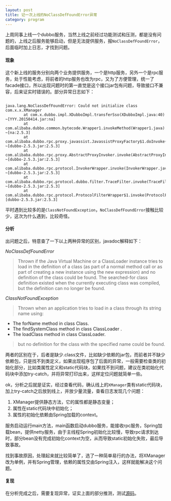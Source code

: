 ```yaml
---
layout: post
title: 记一次上线的NoClassDefFoundError异常
category: program
---
```


上周同事上线一个dubbo服务，当然上线之前经过功能测试和压测，都是没有问题的，上线之后服务能够启动，但是无法提供服务，报`NoClassDefFoundError`，后面临时加上日志，才找到问题。

#### 现象
这个新上线的服务分别向两个业务提供服务，一个是http服务，另外一个是rpc服务，处于性能考虑，将前者的http服务也改为rpc，又为了方便管理，统一了facade接口，所以出现问题时的第一直觉是这个接口jar包有问题，导致接口不兼容，后来证实时错误的。部分异常日志如下：

~~~~

java.lang.NoClassDefFoundError: Could not initialize class com.x.x.XManager
        at com.x.dubbo.impl.XDubboImpl.transferSso(XDubboImpl.java:40) ~[YYY.20150414.jar:na]
        at com.alibaba.dubbo.common.bytecode.Wrapper1.invokeMethod(Wrapper1.java) ~[na:2.5.3]
        at com.alibaba.dubbo.rpc.proxy.javassist.JavassistProxyFactory$1.doInvoke(JavassistProxyFactory.java:46) ~[dubbo-2.5.3.jar:2.5.3]
        at com.alibaba.dubbo.rpc.proxy.AbstractProxyInvoker.invoke(AbstractProxyInvoker.java:72) ~[dubbo-2.5.3.jar:2.5.3]
        at com.alibaba.dubbo.rpc.protocol.InvokerWrapper.invoke(InvokerWrapper.java:53) ~[dubbo-2.5.3.jar:2.5.3]
        at com.alibaba.dubbo.rpc.protocol.dubbo.filter.TraceFilter.invoke(TraceFilter.java:78) ~[dubbo-2.5.3.jar:2.5.3]
        at com.alibaba.dubbo.rpc.protocol.ProtocolFilterWrapper$1.invoke(ProtocolFilterWrapper.java:91) [dubbo-2.5.3.jar:2.5.3]

~~~~

平时遇到比较多的是`ClassNotFoundException`，`NoClassDefFoundError`接触比较少，这次为什么遇到，比较奇怪。

#### 分析

出问题之后，特意查了一下以上两种异常的区别，javadoc解释如下：

*NoClassDefFoundError*

>
>Thrown if the Java Virtual Machine or a ClassLoader instance tries to load in the definition of a class (as part of a normal method call or as part of creating a new instance using the new expression) and no definition of the class could be found.
The searched-for class definition existed when the currently executing class was compiled, but the definition can no longer be found.

*ClassNotFoundException*

>Thrown when an application tries to load in a class through its string name using:
>
* The forName method in class Class.
* The findSystemClass method in class ClassLoader .
* The loadClass method in class ClassLoader.
>
>but no definition for the class with the specified name could be found.

两者的区别在于，后者是缺少.class文件，比如缺少依赖的jar包，而前者并不缺少依赖包，只是找不到类定义，如果出现程序包了后面的异常，一般需要检查类的初始化部分，比如类属性定义和static代码块，如果找不到问题，建议在类初始化代码块中添加try-catch，并将异常打印出来，这样定位问题就简单一些。

ok，分析之后就是证实，经过查看代码，确认线上的`XManager`类有static代码块，加上try-catch之后放到线上，并放少量流量，查看日志发现几个问题：

1. XManager提供静态方法，它的属性都是静态变量；
2. 属性在static代码块中初始化；
3. 属性的初始化依赖由Spring加载的context。

服务启动运行main方法，main函数启动dubbo服务，能接收rpc服务，Spring加载bean，提供netty服务，由于主线程Spring初始化比较慢，导致rpc请求到达时，部分bean没有完成初始化context为空，从而导致static初始化失败，最后导致事故。

找到事故原因，处理起来就比较简单了，选了一种简单易行的办法，将XManager改为单例，并有Spring管理，依赖的属性交由Spring注入，这样就能解决这个问题。

#### 复现

在分析完成之后，需要复现异常，证实上面的部分推测，测试[源码](https://github.com/afredlyj/javaBaseDemo)。





